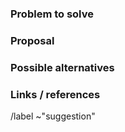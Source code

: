 <!--
Before opening a new suggestion, make sure to search for keywords in the issues
filtered by the "suggestion" label:

- /issues?state=opened&label_name[]=suggestion

and verify the suggestion you're about to submit isn't a duplicate.
-->

### Problem to solve

<!--
a clear and concise description of what the problem is 
-->

### Proposal

<!--
a clear and concise description of what you want to happen 
-->

### Possible alternatives

<!--
are there any alternative solutions or features you've considered? 
-->

### Links / references

<!--
any relevant links, screenshots, or other references that may help define the
feature 
-->

/label ~"suggestion"

